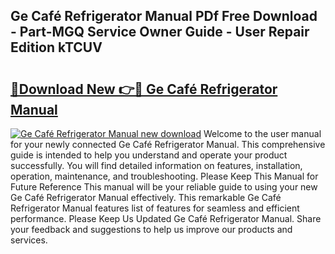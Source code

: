 ## Ge Café Refrigerator Manual PDf Free Download - Part-MGQ Service Owner Guide - User Repair Edition kTCUV

# <h2><a href="http://bc31944.oget.top/?id=Ge+Caf%c3%a9+Refrigerator+Manual">🔗Download New 👉🔴 Ge Café Refrigerator Manual</a></h2>

[![Ge Café Refrigerator Manual new download](https://i.imgur.com/5g1atiW.png)](http://bc31944.oget.top/?id=Ge+Caf%c3%a9+Refrigerator+Manual)
Welcome to the user manual for your newly connected Ge Café Refrigerator Manual. This comprehensive guide is intended to help you understand and operate your product successfully. You will find detailed information on features, installation, operation, maintenance, and troubleshooting. Please Keep This Manual for Future Reference This manual will be your reliable guide to using your new Ge Café Refrigerator Manual effectively. This remarkable Ge Café Refrigerator Manual features list of features for seamless and efficient performance. Please Keep Us Updated Ge Café Refrigerator Manual. Share your feedback and suggestions to help us improve our products and services.
